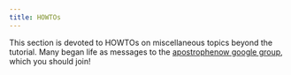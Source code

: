 ```yaml
---
title: HOWTOs
---
```


This section is devoted to HOWTOs on miscellaneous topics beyond the tutorial. Many began life as messages to the [apostrophenow google group](https://groups.google.com/forum/#!forum/apostrophenow), which you should join!
